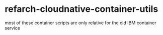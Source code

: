 # refarch-cloudnative-container-utils

most of these container scripts are only relative for the old IBM container service

